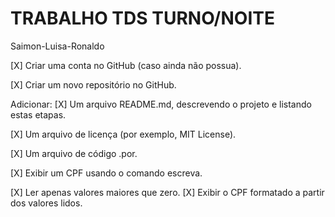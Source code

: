 # TRABALHO TDS TURNO/NOITE 

Saimon-Luisa-Ronaldo

[X] Criar uma conta no GitHub (caso ainda não possua).  

[X] Criar um novo repositório no GitHub.  

Adicionar:
[X] Um arquivo README.md, descrevendo o projeto e listando estas etapas.  

[X] Um arquivo de licença (por exemplo, MIT License).

[X] Um arquivo de código .por.

[X] Exibir um CPF usando o comando escreva.

[X] Ler apenas valores maiores que zero.
[X] Exibir o CPF formatado a partir dos valores lidos.
